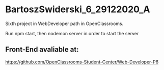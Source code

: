 # BartoszSwiderski_6_29122020_A
Sixth project in WebDeveloper path in OpenClassrooms.


Run npm start, then nodemon server in order to start the server

## Front-End avaliable at: 
https://github.com/OpenClassrooms-Student-Center/Web-Developer-P6
